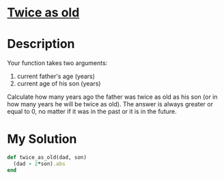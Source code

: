 # [Twice as old](https://www.codewars.com/kata/5b853229cfde412a470000d0)

# Description
Your function takes two arguments:

1. current father's age (years)
2. current age of his son (years)

Сalculate how many years ago the father was twice as old as his son (or in how many years he will be twice as old). The 
answer is always greater or equal to 0, no matter if it was in the past or it is in the future.

# My Solution
```ruby
def twice_as_old(dad, son)
  (dad - 2*son).abs
end
```
